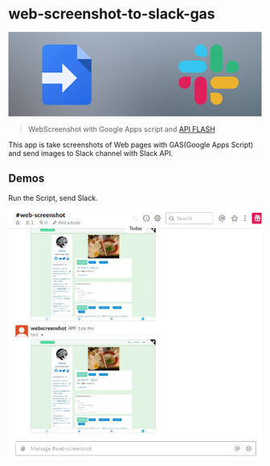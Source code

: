 # web-screenshot-to-slack-gas

![Img](docs/images/header.png)


> WebScreenshot with Google Apps script and [API FLASH](https://apiflash.com/)

This app is take screenshots of Web pages with GAS(Google Apps Script) and send images to Slack channel with Slack API.

## Demos

Run the Script, send Slack.

![Img](docs/images/slack-preview.png)
